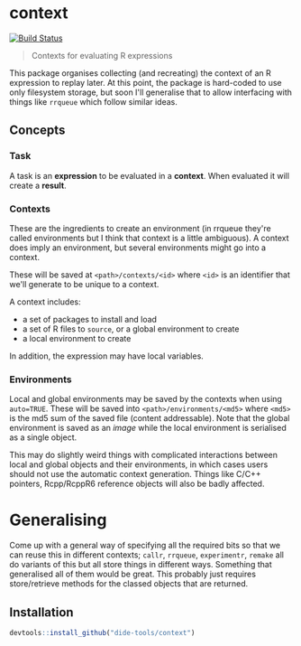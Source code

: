 # context

[![Build Status](https://travis-ci.org/dide-tools/context.png?branch=master)](https://travis-ci.org/dide-tools/context)

> Contexts for evaluating R expressions

This package organises collecting (and recreating) the context of an R expression to replay later.  At this point, the package is hard-coded to use only filesystem storage, but soon I'll generalise that to allow interfacing with things like `rrqueue` which follow similar ideas.

## Concepts

### Task

A task is an **expression** to be evaluated in a **context**.  When evaluated it will create a **result**.

### Contexts

These are the ingredients to create an environment (in rrqueue they're called environments but I think that context is a little ambiguous).  A context does imply an environment, but several environments might go into a context.

These will be saved at `<path>/contexts/<id>` where `<id>` is an identifier that we'll generate to be unique to a context.

A context includes:

* a set of packages to install and load
* a set of R files to `source`, or a global environment to create
* a local environment to create

In addition, the expression may have local variables.

### Environments

Local and global environments may be saved by the contexts when using `auto=TRUE`.  These will be saved into `<path>/environments/<md5>` where `<md5>` is the md5 sum of the saved file (content addressable).  Note that the global environment is saved as an *image* while the local environment is serialised as a single object.

This may do slightly weird things with complicated interactions between local and global objects and their environments, in which cases users should not use the automatic context generation.  Things like C/C++ pointers, Rcpp/RcppR6 reference objects will also be badly affected.

# Generalising

Come up with a general way of specifying all the required bits so that we can reuse this in different contexts; `callr`, `rrqueue`, `experimentr`, `remake` all do variants of this but all store things in different ways.  Something that generalised all of them would be great.  This probably just requires store/retrieve methods for the classed objects that are returned.

## Installation

```r
devtools::install_github("dide-tools/context")
```
